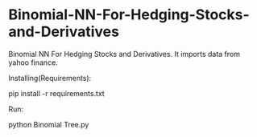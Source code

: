 # Binomial-NN-For-Hedging-Stocks-and-Derivatives
Binomial NN For Hedging Stocks and Derivatives.  It imports data from yahoo finance. 

Installing(Requirements):

pip install -r requirements.txt


Run:

python Binomial Tree.py
